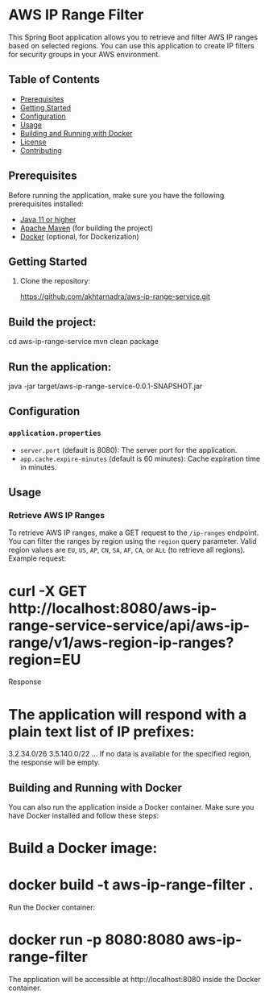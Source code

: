 # AWS IP Range Filter

This Spring Boot application allows you to retrieve and filter AWS IP ranges based on selected regions. You can use this application to create IP filters for security groups in your AWS environment.

## Table of Contents

- [Prerequisites](#prerequisites)
- [Getting Started](#getting-started)
- [Configuration](#configuration)
- [Usage](#usage)
- [Building and Running with Docker](#building-and-running-with-docker)
- [License](#license)
- [Contributing](#contributing)

## Prerequisites

Before running the application, make sure you have the following prerequisites installed:

- [Java 11 or higher](https://adoptopenjdk.net/)
- [Apache Maven](https://maven.apache.org/) (for building the project)
- [Docker](https://www.docker.com/get-started) (optional, for Dockerization)

## Getting Started

1. Clone the repository:

   https://github.com/akhtarnadra/aws-ip-range-service.git
   
## Build the project:
cd aws-ip-range-service
mvn clean package

## Run the application:
java -jar target/aws-ip-range-service-0.0.1-SNAPSHOT.jar

## Configuration

### `application.properties`

- `server.port` (default is 8080): The server port for the application.
- `app.cache.expire-minutes` (default is 60 minutes): Cache expiration time in minutes.

## Usage

### Retrieve AWS IP Ranges

To retrieve AWS IP ranges, make a GET request to the `/ip-ranges` endpoint. You can filter the ranges by region using the `region` query parameter. Valid region values are `EU`, `US`, `AP`, `CN`, `SA`, `AF`, `CA`, or `ALL` (to retrieve all regions).
Example request:

# curl -X GET http://localhost:8080/aws-ip-range-service-service/api/aws-ip-range/v1/aws-region-ip-ranges?region=EU
Response
# The application will respond with a plain text list of IP prefixes:
3.2.34.0/26
3.5.140.0/22
...
If no data is available for the specified region, the response will be empty.

## Building and Running with Docker
You can also run the application inside a Docker container. Make sure you have Docker installed and follow these steps:

# Build a Docker image:

# docker build -t aws-ip-range-filter .
Run the Docker container:

# docker run -p 8080:8080 aws-ip-range-filter
The application will be accessible at http://localhost:8080 inside the Docker container.